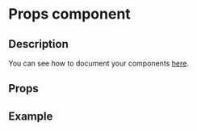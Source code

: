 <script setup>
import Description from '@divriots/dockit-vue/description/src/Description.vue';
import Props from '@divriots/dockit-vue/props/src/Props.vue';
</script>

# Props component

## Description

<Description :of="Props"></Description>
You can see how to document your components [here](https://vue-styleguidist.github.io/docs/Documenting.html).

## Props

<Props :of="Props"/>

## Example

<Playground 
  code="<Props :of='Description'></Props>"
  :data-scope="{ Description }"
  :components="{ Props }">
</Playground>
